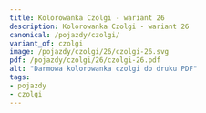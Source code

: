 ```yaml
---
title: Kolorowanka Czolgi - wariant 26
description: Kolorowanka Czolgi - wariant 26
canonical: /pojazdy/czolgi/
variant_of: czolgi
image: /pojazdy/czolgi/26/czolgi-26.svg
pdf: /pojazdy/czolgi/26/czolgi-26.pdf
alt: "Darmowa kolorowanka czolgi do druku PDF"
tags:
- pojazdy
- czolgi
---
```

